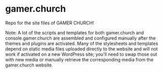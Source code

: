 # gamer.church
Repo for the site files of GAMER CHURCH!

Note: A lot of the scripts and templates for both gamer.church and console.gamer.church are assembled and configured manually after the themes and plugins are activated. Many of the stylesheets and templates depend on static media files uploaded directly to the website and will not work if activated on a new WordPress site; you'll need to swap those out with new media or manually retrieve the corresponding media from the gamer.church website. 
